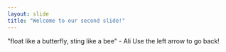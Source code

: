 ```yaml
---
layout: slide
title: "Welcome to our second slide!"
---
```

"float like a butterfly, sting like a bee" - Ali
Use the left arrow to go back!
